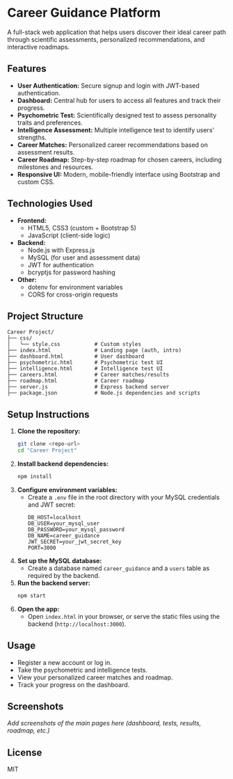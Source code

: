# Career Guidance Platform

A full-stack web application that helps users discover their ideal career path through scientific assessments, personalized recommendations, and interactive roadmaps.

## Features

- **User Authentication:** Secure signup and login with JWT-based authentication.
- **Dashboard:** Central hub for users to access all features and track their progress.
- **Psychometric Test:** Scientifically designed test to assess personality traits and preferences.
- **Intelligence Assessment:** Multiple intelligence test to identify users' strengths.
- **Career Matches:** Personalized career recommendations based on assessment results.
- **Career Roadmap:** Step-by-step roadmap for chosen careers, including milestones and resources.
- **Responsive UI:** Modern, mobile-friendly interface using Bootstrap and custom CSS.

## Technologies Used

- **Frontend:**
  - HTML5, CSS3 (custom + Bootstrap 5)
  - JavaScript (client-side logic)
- **Backend:**
  - Node.js with Express.js
  - MySQL (for user and assessment data)
  - JWT for authentication
  - bcryptjs for password hashing
- **Other:**
  - dotenv for environment variables
  - CORS for cross-origin requests

## Project Structure

```
Career Project/
├── css/
│   └── style.css           # Custom styles
├── index.html              # Landing page (auth, intro)
├── dashboard.html          # User dashboard
├── psychometric.html       # Psychometric test UI
├── intelligence.html       # Intelligence test UI
├── careers.html            # Career matches/results
├── roadmap.html            # Career roadmap
├── server.js               # Express backend server
├── package.json            # Node.js dependencies and scripts
```

## Setup Instructions

1. **Clone the repository:**
   ```bash
   git clone <repo-url>
   cd "Career Project"
   ```
2. **Install backend dependencies:**
   ```bash
   npm install
   ```
3. **Configure environment variables:**
   - Create a `.env` file in the root directory with your MySQL credentials and JWT secret:
     ```env
     DB_HOST=localhost
     DB_USER=your_mysql_user
     DB_PASSWORD=your_mysql_password
     DB_NAME=career_guidance
     JWT_SECRET=your_jwt_secret_key
     PORT=3000
     ```
4. **Set up the MySQL database:**
   - Create a database named `career_guidance` and a `users` table as required by the backend.
5. **Run the backend server:**
   ```bash
   npm start
   ```
6. **Open the app:**
   - Open `index.html` in your browser, or serve the static files using the backend (`http://localhost:3000`).

## Usage

- Register a new account or log in.
- Take the psychometric and intelligence tests.
- View your personalized career matches and roadmap.
- Track your progress on the dashboard.

## Screenshots

_Add screenshots of the main pages here (dashboard, tests, results, roadmap, etc.)_

## License

MIT
